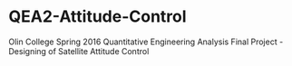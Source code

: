 # QEA2-Attitude-Control
Olin College Spring 2016 Quantitative Engineering Analysis Final Project - Designing of Satellite Attitude Control
